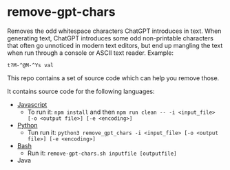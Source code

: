 # remove-gpt-chars
Removes the odd whitespace characters ChatGPT introduces in text.
When generating text, ChatGPT introduces some odd non-printable characters that often go unnoticed in modern text editors, but end up mangling the text when run through a console or ASCII text reader.
Example:

```
t?M-^@M-^Ys val
```

This repo contains a set of source code which can help you remove those.

It contains source code for the following languages:

* [Javascript](remove-gpt-chars.js)
    * To run it: `npm install` and then `npm run clean -- -i <input_file> [-o <output file>] [-e <encoding>]`
* [Python](remove-gpt-chars.py)
    * Tun run it: `python3 remove_gpt_chars -i <input_file> [-o <output file>] [-e <encoding>]`
* [Bash](remove-gpt-chars.sh)
    * Run it: `remove-gpt-chars.sh inputfile [outputfile]`
* Java

